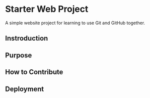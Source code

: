 # Starter Web Project

A simple website project for learning to use Git and GitHub together.

## Instroduction

## Purpose


## How to Contribute

## Deployment